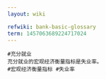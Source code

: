 ```yaml
---
layout: wiki

refwiki: bank-basic-glossary
term: 1457063689224717024
---
```


```
#充分就业 
充分就业的宏观经济衡量指标是失业率。
#宏观经济衡量指标 #失业率

```